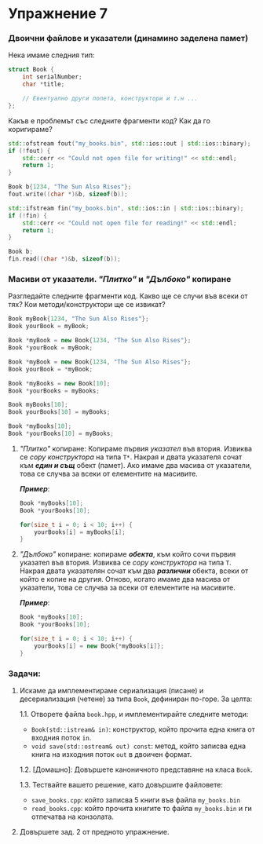 # Упражнение 7

### Двоични файлове и указатели (динамино заделена памет)

Нека имаме следния тип:

```cpp
struct Book {
    int serialNumber;
    char *title;

    // Евентуално други полета, конструктори и т.н ...
};
```

Какъв е проблемът със следните фрагменти код? Как да го коригираме?

```cpp
std::ofstream fout("my_books.bin", std::ios::out | std::ios::binary);
if (!fout) {
    std::cerr << "Could not open file for writing!" << std::endl;
    return 1;
}

Book b{1234, "The Sun Also Rises"};
fout.write((char *)&b, sizeof(b));
```

```cpp
std::ifstream fin("my_books.bin", std::ios::in | std::ios::binary);
if (!fin) {
    std::cerr << "Could not open file for reading!" << std::endl;
    return 1;
}

Book b;
fin.read((char *)&b, sizeof(b));
```


### Масиви от указатели. _"Плитко"_ и _"Дълбоко"_ копиране

Разгледайте следните фрагменти код. Какво ще се случи във всеки от тях? Кои методи/конструктори ще се извикат?

```cpp
Book myBook{1234, "The Sun Also Rises"};
Book yourBook = myBook;
```

```cpp
Book *myBook = new Book{1234, "The Sun Also Rises"};
Book *yourBook = myBook;
```

```cpp
Book *myBook = new Book{1234, "The Sun Also Rises"};
Book yourBook = *myBook;
```

```cpp
Book *myBooks = new Book[10];
Book *yourBooks = myBooks;
```

```cpp
Book myBooks[10];
Book yourBooks[10] = myBooks;
```

```cpp
Book *myBooks[10];
Book *yourBooks[10] = myBooks;
```


1. _"Плитко"_ копиране: Копираме първия _указател_ във втория. Извиква се _copy конструктора_ на типа `Т*`. Накрая и двата указателя сочат към _**един и същ**_ обект (памет). Ако имаме два масива от указатели, това се случва за всеки от елементите на масивите.

    _**Пример**_:
    ```cpp
    Book *myBooks[10];
    Book *yourBooks[10];

    for(size_t i = 0; i < 10; i++) {
        yourBooks[i] = myBooks[i];
    }
    ```

2. _"Дълбоко"_ копиране: копираме _**обекта**_, към който сочи първия указател във втория. Извиква се _copy конструктора_ на типа `T`. Накрая двата указателян сочат към два _**различни**_ обекта, всеки от който е копие на другия. Отново, когато имаме два масива от указатели, това се случва за всеки от елементите на масивите.

    _**Пример**_:
    ```cpp
    Book *myBooks[10];
    Book *yourBooks[10];

    for(size_t i = 0; i < 10; i++) {
        yourBooks[i] = new Book{*myBooks[i]};
    }
    ```


### Задачи:

1. Искаме да имплементираме сериализация (писане) и десериализация (четене) за типа `Book`, дефиниран по-горе. За целта:

    1.1. Отворете файла `book.hpp`, и имплементирайте следните методи:
    - `Book(std::istream& in)`: конструктор, който прочита една книга от входния поток `in`.
    - `void save(std::ostream& out) const`: метод, който записва една книга на изходния поток `out` в двоичен формат.

    1.2. [Домашно]: Довършете каноничното представяне на класа `Book`.

    1.3. Тествайте вашето решение, като довършите файловете:
    - `save_books.cpp`: който записва 5 книги във файла `my_books.bin`
    - `read_books.cpp`: който прочита книгите то файла `my_books.bin` и ги отпечатва на конзолата.


2. Довършете зад. 2 от предното упражнение.
